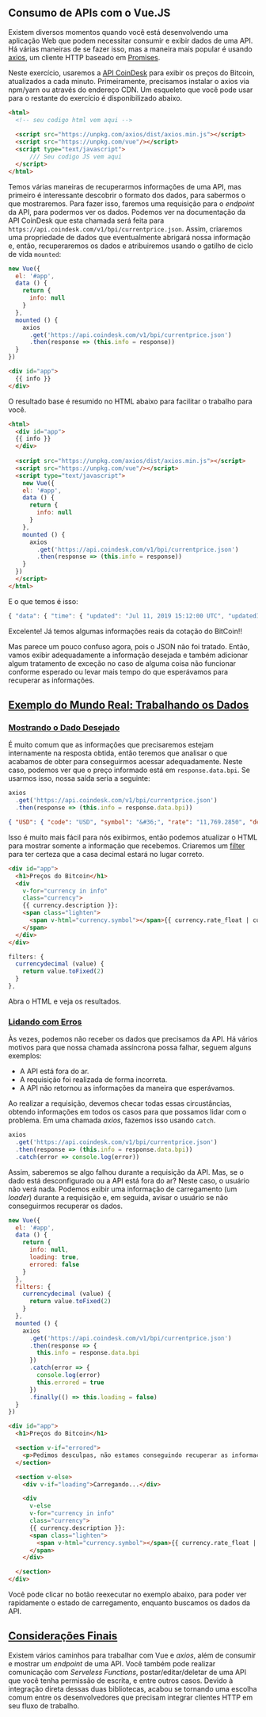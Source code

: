## Consumo de APIs com o Vue.JS

Existem diversos momentos quando você está desenvolvendo uma aplicação Web que podem necessitar consumir e exibir dados de uma API. Há várias maneiras de se fazer isso, mas a maneira mais popular é usando [axios](https://github.com/axios/axios), um cliente HTTP baseado em [Promises](https://developer.mozilla.org/pt-BR/docs/Web/JavaScript/Reference/Global_Objects/Promise).

Neste exercício, usaremos a [API CoinDesk](https://www.coindesk.com/api/) para exibir os preços do Bitcoin, atualizados a cada minuto. Primeiramente, precisamos instalar o axios via npm/yarn ou através do endereço CDN. Um esqueleto que você pode usar para o restante do exercício é disponibilizado abaixo.

```html
<html>
  <!-- seu codigo html vem aqui -->
  
  <script src="https://unpkg.com/axios/dist/axios.min.js"></script>
  <script src="https://unpkg.com/vue"/></script>
  <script type="text/javascript">
      /// Seu codigo JS vem aqui
  </script>
</html>
```

Temos várias maneiras de recuperarmos informações de uma API, mas primeiro é interessante descobrir o formato dos dados, para sabermos o que mostraremos. Para fazer isso, faremos uma requisição para o *endpoint* da API, para podermos ver os dados. Podemos ver na documentação da API CoinDesk que esta chamada será feita para `https://api.coindesk.com/v1/bpi/currentprice.json`. Assim, criaremos uma propriedade de dados que eventualmente abrigará nossa informação e, então, recuperaremos os dados e atribuiremos usando o gatilho de ciclo de vida `mounted`:

```javascript
new Vue({
  el: '#app',
  data () {
    return {
      info: null
    }
  },
  mounted () {
    axios
      .get('https://api.coindesk.com/v1/bpi/currentprice.json')
      .then(response => (this.info = response))
  }
})
```

```html
<div id="app">
  {{ info }}
</div>
```

O resultado base é resumido no HTML abaixo para facilitar o trabalho para você.

```html
<html>
  <div id="app">
  {{ info }}
  </div>
  
  <script src="https://unpkg.com/axios/dist/axios.min.js"></script>
  <script src="https://unpkg.com/vue"/></script>
  <script type="text/javascript">
    new Vue({
    el: '#app',
    data () {
      return {
        info: null
      }
    },
    mounted () {
      axios
        .get('https://api.coindesk.com/v1/bpi/currentprice.json')
        .then(response => (this.info = response))
    }
  })
  </script>
</html>
```



E o que temos é isso:

```js
{ "data": { "time": { "updated": "Jul 11, 2019 15:12:00 UTC", "updatedISO": "2019-07-11T15:12:00+00:00", "updateduk": "Jul 11, 2019 at 16:12 BST" }, "disclaimer": "This data was produced from the CoinDesk Bitcoin Price Index (USD). Non-USD currency data converted using hourly conversion rate from openexchangerates.org", "chartName": "Bitcoin", "bpi": { "USD": { "code": "USD", "symbol": "&#36;", "rate": "11,769.2850", "description": "United States Dollar", "rate_float": 11769.285 }, "GBP": { "code": "GBP", "symbol": "&pound;", "rate": "9,387.6996", "description": "British Pound Sterling", "rate_float": 9387.6996 }, "EUR": { "code": "EUR", "symbol": "&euro;", "rate": "10,458.8928", "description": "Euro", "rate_float": 10458.8928 } } }, "status": 200, "statusText": "", "headers": { "cache-control": "max-age=15", "content-type": "application/javascript", "expires": "Thu, 11 Jul 2019 15:13:07 UTC" }, "config": { "transformRequest": {}, "transformResponse": {}, "timeout": 0, "xsrfCookieName": "XSRF-TOKEN", "xsrfHeaderName": "X-XSRF-TOKEN", "maxContentLength": -1, "headers": { "Accept": "application/json, text/plain, */*" }, "method": "get", "url": "https://api.coindesk.com/v1/bpi/currentprice.json" }, "request": {} }
```



Excelente! Já temos algumas informações reais da cotação do BitCoin!!

Mas parece um pouco confuso agora, pois o JSON não foi tratado. Então, vamos exibir adequadamente a informação desejada e também adicionar algum tratamento de exceção no caso de alguma coisa não funcionar conforme esperado ou levar mais tempo do que esperávamos para recuperar as informações.

## [Exemplo do Mundo Real: Trabalhando os Dados](https://br.vuejs.org/v2/cookbook/using-axios-to-consume-apis.html#Exemplo-do-Mundo-Real-Trabalhando-os-Dados)

### [Mostrando o Dado Desejado](https://br.vuejs.org/v2/cookbook/using-axios-to-consume-apis.html#Mostrando-o-Dado-Desejado)

É muito comum que as informações que precisaremos estejam internamente na resposta obtida, então teremos que analisar o que acabamos de obter para conseguirmos acessar adequadamente. Neste caso, podemos ver que o preço informado está em `response.data.bpi`. Se usarmos isso, nossa saída seria a seguinte:

```javascript
axios
  .get('https://api.coindesk.com/v1/bpi/currentprice.json')
  .then(response => (this.info = response.data.bpi))
```



```json
{ "USD": { "code": "USD", "symbol": "&#36;", "rate": "11,769.2850", "description": "United States Dollar", "rate_float": 11769.285 }, "GBP": { "code": "GBP", "symbol": "&pound;", "rate": "9,387.6996", "description": "British Pound Sterling", "rate_float": 9387.6996 }, "EUR": { "code": "EUR", "symbol": "&euro;", "rate": "10,458.8928", "description": "Euro", "rate_float": 10458.8928 } }
```

Isso é muito mais fácil para nós exibirmos, então podemos atualizar o HTML para mostrar somente a informação que recebemos. Criaremos um [filter](https://br.vuejs.org/v2/api/#Vue-filter) para ter certeza que a casa decimal estará no lugar correto.

```html
<div id="app">
  <h1>Preços do Bitcoin</h1>
  <div
    v-for="currency in info"
    class="currency">
    {{ currency.description }}:
    <span class="lighten">
      <span v-html="currency.symbol"></span>{{ currency.rate_float | currencydecimal }}
    </span>
  </div>
</div>
```



```javascript
filters: {
  currencydecimal (value) {
    return value.toFixed(2)
  }
},
```

Abra o HTML e veja os resultados.

### [Lidando com Erros](https://br.vuejs.org/v2/cookbook/using-axios-to-consume-apis.html#Lidando-com-Erros)

Às vezes, podemos não receber os dados que precisamos da API. Há vários motivos para que nossa chamada assíncrona possa falhar, seguem alguns exemplos:

- A API está fora do ar.
- A requisição foi realizada de forma incorreta.
- A API não retornou as informações da maneira que esperávamos.

Ao realizar a requisição, devemos checar todas essas circustâncias, obtendo informações em todos os casos para que possamos lidar com o problema. Em uma chamada *axios*, fazemos isso usando `catch`.

```javascript
axios
  .get('https://api.coindesk.com/v1/bpi/currentprice.json')
  .then(response => (this.info = response.data.bpi))
  .catch(error => console.log(error))
```

Assim, saberemos se algo falhou durante a requisição da API. Mas, se o dado está desconfigurado ou a API está fora do ar? Neste caso, o usuário não verá nada. Podemos exibir uma informação de carregamento (um *loader*) durante a requisição e, em seguida, avisar o usuário se não conseguirmos recuperar os dados.

```javascript
new Vue({
  el: '#app',
  data () {
    return {
      info: null,
      loading: true,
      errored: false
    }
  },
  filters: {
    currencydecimal (value) {
      return value.toFixed(2)
    }
  },
  mounted () {
    axios
      .get('https://api.coindesk.com/v1/bpi/currentprice.json')
      .then(response => {
        this.info = response.data.bpi
      })
      .catch(error => {
        console.log(error)
        this.errored = true
      })
      .finally(() => this.loading = false)
  }
})

```



```html
<div id="app">
  <h1>Preços do Bitcoin</h1>

  <section v-if="errored">
    <p>Pedimos desculpas, não estamos conseguindo recuperar as informações no momento. Por favor, tente novamente mais tarde.</p>
  </section>

  <section v-else>
    <div v-if="loading">Carregando...</div>

    <div
      v-else
      v-for="currency in info"
      class="currency">
      {{ currency.description }}:
      <span class="lighten">
        <span v-html="currency.symbol"></span>{{ currency.rate_float | currencydecimal }}
      </span>
    </div>

  </section>
</div>
```



Você pode clicar no botão reexecutar no exemplo abaixo, para poder ver rapidamente o estado de carregamento, enquanto buscamos os dados da API.

## [Considerações Finais](https://br.vuejs.org/v2/cookbook/using-axios-to-consume-apis.html#Consideracoes-Finais)

Existem vários caminhos para trabalhar com Vue e *axios*, além de consumir e mostrar um *endpoint* de uma API. Você também pode realizar comunicação com *Serveless Functions*, postar/editar/deletar de uma API que você tenha permissão de escrita, e entre outros casos. Devido à integração direta dessas duas bibliotecas, acabou se tornando uma escolha comum entre os desenvolvedores que precisam integrar clientes HTTP em seu fluxo de trabalho.